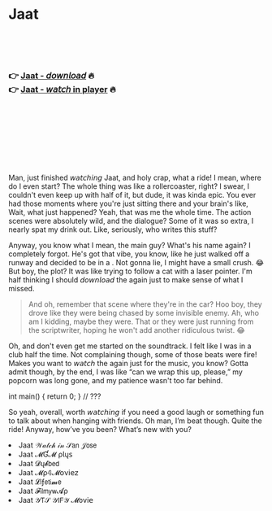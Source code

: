 <h1>Jaat</h1>

<br><br><br>

<h3>👉 <a href="https://Johns-terspotefnons1974.github.io/qqykamuymd/">Jaat - 𝘥𝘰𝘸𝘯𝘭𝘰𝘢𝘥</a> 🔥<br>
👉 <a href="https://Johns-terspotefnons1974.github.io/qqykamuymd/">Jaat - 𝘸𝘢𝘵𝘤𝘩 in player</a> 🔥
</h3>



<br><br><br><br><br><br><br>


Man, just finished 𝘸𝘢𝘵𝘤𝘩𝘪𝘯𝘨 Jaat, and holy crap, what a ride! I mean, where do I even start? The whole thing was like a rollercoaster, right? I swear, I couldn't even keep up with half of it, but dude, it was kinda epic. You ever had those moments where you're just sitting there and your brain's like, Wait, what just happened? Yeah, that was me the whole time. The action scenes were absolutely wild, and the dialogue? Some of it was so extra, I nearly spat my drink out. Like, seriously, who writes this stuff?

Anyway, you know what I mean, the main guy? What's his name again? I completely forgot. He's got that vibe, you know, like he just walked off a runway and decided to be in a  . Not gonna lie, I might have a small crush. 😂 But boy, the plot? It was like trying to follow a cat with a laser pointer. I'm half thinking I should 𝘥𝘰𝘸𝘯𝘭𝘰𝘢𝘥 the   again just to make sense of what I missed.

> And oh, remember that scene where they're in the car? Hoo boy, they drove like they were being chased by some invisible enemy. Ah, who am I kidding, maybe they were. That or they were just running from the scriptwriter, hoping he won't add another ridiculous twist. 😂 

Oh, and don't even get me started on the soundtrack. I felt like I was in a club half the time. Not complaining though, some of those beats were fire! Makes you want to 𝘸𝘢𝘵𝘤𝘩 the   again just for the music, you know? Gotta admit though, by the end, I was like “can we wrap this up, please,” my popcorn was long gone, and my patience wasn't too far behind.

int main() { return 0; } // ??? 

So yeah, overall, worth 𝘸𝘢𝘵𝘤𝘩𝘪𝘯𝘨 if you need a good laugh or something fun to talk about when hanging with friends. Oh man, I’m beat though. Quite the ride! Anyway, how’ve you been? What’s new with you?

<li>Jaat 𝒲𝒶𝓉𝒸𝒽 𝒾𝓃 𝒮𝖺𝗇 𝒥𝗈𝗌𝖾</li>
<li>Jaat 𝓜Ɠ𝓜 ρ𝗅ų𝗌</li>
<li>Jaat 𝓓ų𝓫𝖻𝖾𝖽</li>
<li>Jaat 𝓜ρ𝟜𝓜𝗈ν𝗂𝖾𝗓</li>
<li>Jaat 𝓛𝗂ƒ𝖾𝗍𝗂𝓶𝖾</li>
<li>Jaat 𝓕𝗂𝗅𝗆𝗒𝗐𝓐ρ</li>
<li>Jaat 𝒴𝖳𝒮 𝒴𝖨𝖥𝒴 𝓜𝗈ν𝗂𝖾</li>
